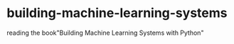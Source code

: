 # building-machine-learning-systems
reading the book"Building Machine Learning Systems with Python"
